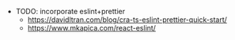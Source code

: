 - TODO: incorporate eslint+prettier
  - https://davidltran.com/blog/cra-ts-eslint-prettier-quick-start/
  - https://www.mkapica.com/react-eslint/
